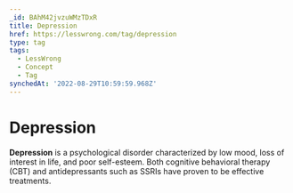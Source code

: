 ```yaml
---
_id: BAhM42jvzuWMzTDxR
title: Depression
href: https://lesswrong.com/tag/depression
type: tag
tags:
  - LessWrong
  - Concept
  - Tag
synchedAt: '2022-08-29T10:59:59.968Z'
---
```

# Depression

**Depression** is a psychological disorder characterized by low mood, loss of interest in life, and poor self-esteem. Both cognitive behavioral therapy (CBT) and antidepressants such as SSRIs have proven to be effective treatments.